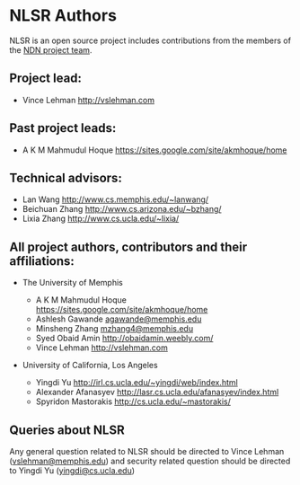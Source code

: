 NLSR Authors
===========

NLSR is an open source project includes contributions from the members of the
[NDN project team](http://named-data.net/project/participants/).

## Project lead:

* Vince Lehman <http://vslehman.com>

## Past project leads:

* A K M Mahmudul Hoque <https://sites.google.com/site/akmhoque/home>

## Technical advisors:

* Lan Wang            <http://www.cs.memphis.edu/~lanwang/>
* Beichuan Zhang      <http://www.cs.arizona.edu/~bzhang/>
* Lixia Zhang         <http://www.cs.ucla.edu/~lixia/>


## All project authors, contributors and their affiliations:

* The University of Memphis

    * A K M Mahmudul Hoque <https://sites.google.com/site/akmhoque/home>
    * Ashlesh Gawande      <agawande@memphis.edu>
    * Minsheng Zhang       <mzhang4@memphis.edu>
    * Syed Obaid Amin      <http://obaidamin.weebly.com/>
    * Vince Lehman         <http://vslehman.com>

* University of California, Los Angeles

    * Yingdi Yu           <http://irl.cs.ucla.edu/~yingdi/web/index.html>
    * Alexander Afanasyev <http://lasr.cs.ucla.edu/afanasyev/index.html>
    * Spyridon Mastorakis <http://cs.ucla.edu/~mastorakis/>


## Queries about NLSR

Any general question related to NLSR should be directed to Vince Lehman
(vslehman@memphis.edu) and security related question should be directed to
Yingdi Yu (yingdi@cs.ucla.edu)
